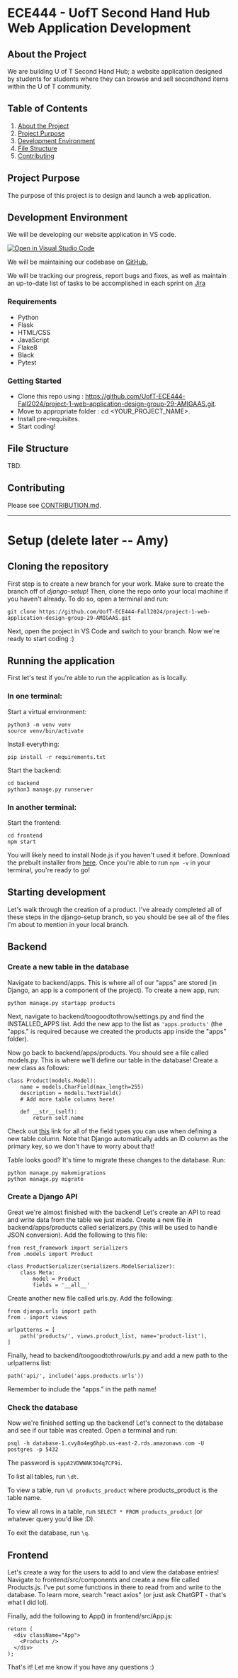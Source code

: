 # ECE444 - UofT Second Hand Hub Web Application Development

## About the Project 

We are building U of T Second Hand Hub; a website application designed by students for students where they can browse and sell secondhand items within the U of T community.  

## Table of Contents

1. [About the Project](#about-the-project)
2. [Project Purpose](#project-purpose)
3. [Development Environment](#development-environment)
4. [File Structure](#file-structure)
5. [Contributing](#contributing)

## Project Purpose

The purpose of this project is to design and launch a web application. 

## Development Environment

We will be developing our website application in VS code. 

[![Open in Visual Studio Code](https://classroom.github.com/assets/open-in-vscode-2e0aaae1b6195c2367325f4f02e2d04e9abb55f0b24a779b69b11b9e10269abc.svg)](https://classroom.github.com/online_ide?assignment_repo_id=15896031&assignment_repo_type=AssignmentRepo)

We will be maintaining our codebase on [GitHub.](https://github.com/UofT-ECE444-Fall2024/project-1-web-application-design-group-29-AMIGAAS)

We will be tracking our progress, report bugs and fixes, as well as maintain an up-to-date list of tasks to be accomplished in each sprint on [Jira](https://amigaas.atlassian.net/jira/software/projects/SCRUM/boards/1)

### Requirements 

- Python 
- Flask 
- HTML/CSS
- JavaScript
- Flake8
- Black 
- Pytest

### Getting Started 

- Clone this repo using : https://github.com/UofT-ECE444-Fall2024/project-1-web-application-design-group-29-AMIGAAS.git.
- Move to appropriate folder : cd <YOUR_PROJECT_NAME>.
- Install pre-requisites. 
- Start coding!

## File Structure 

TBD. 

## Contributing

Please see [CONTRIBUTION.md](/CONTRIBUTION.md). 

--------

# Setup (delete later -- Amy)

## Cloning the repository

First step is to create a new branch for your work. Make sure to create the branch off of *django-setup*! Then, clone the repo onto your local machine if you haven't already. To do so, open a terminal and run:
```
git clone https://github.com/UofT-ECE444-Fall2024/project-1-web-application-design-group-29-AMIGAAS.git
```

Next, open the project in VS Code and switch to your branch. Now we're ready to start coding :)

## Running the application

First let's test if you're able to run the application as is locally.

### In one terminal:

Start a virtual environment:
```
python3 -m venv venv
source venv/bin/activate
```

Install everything:
```
pip install -r requirements.txt
```

Start the backend:
```
cd backend
python3 manage.py runserver
```

### In another terminal:

Start the frontend:
```
cd frontend
npm start
```

You will likely need to install Node.js if you haven't used it before. Download the prebuilt installer from [here](https://nodejs.org/en/download/prebuilt-installer). Once you're able to run ```npm -v``` in your terminal, you're ready to go!

## Starting development

Let's walk through the creation of a product. I've already completed all of these steps in the django-setup branch, so you should be see all of the files I'm about to mention in your local branch.

## Backend

### Create a new table in the database

Navigate to backend/apps. This is where all of our "apps" are stored (in Django, an app is a component of the project). To create a new app, run:
```
python manage.py startapp products
```

Next, navigate to backend/toogoodtothrow/settings.py and find the INSTALLED_APPS list. Add the new app to the list as ```'apps.products'``` (the "apps." is required because we created the products app inside the "apps" folder).

Now go back to backend/apps/products. You should see a file called models.py. This is where we'll define our table in the database! Create a new class as follows:
```
class Product(models.Model):
    name = models.CharField(max_length=255)
    description = models.TextField()
    # Add more table columns here!

    def __str__(self):
        return self.name
```

Check out [this](https://www.geeksforgeeks.org/django-model-data-types-and-fields-list/) link for all of the field types you can use when defining a new table column. Note that Django automatically adds an ID column as the primary key, so we don't have to worry about that!

Table looks good? It's time to migrate these changes to the database. Run:
```
python manage.py makemigrations
python manage.py migrate
```

### Create a Django API

Great we're almost finished with the backend! Let's create an API to read and write data from the table we just made. Create a new file in backend/apps/products called serializers.py (this will be used to handle JSON conversion). Add the following to this file:
```
from rest_framework import serializers
from .models import Product

class ProductSerializer(serializers.ModelSerializer):
    class Meta:
        model = Product
        fields = '__all__'
```

Create another new file called urls.py. Add the following:
```
from django.urls import path
from . import views

urlpatterns = [
    path('products/', views.product_list, name='product-list'),
]
```

Finally, head to backend/toogoodtothrow/urls.py and add a new path to the urlpatterns list:
```
path('api/', include('apps.products.urls'))
```

Remember to include the "apps." in the path name!

### Check the database

Now we're finished setting up the backend! Let's connect to the database and see if our table was created. Open a terminal and run:
```
psql -h database-1.cvy8o4eg6hpb.us-east-2.rds.amazonaws.com -U postgres -p 5432
```

The password is ```sppA2VDWWAK3O4q7CF9i```.

To list all tables, run ```\dt```.

To view a table, run ```\d products_product``` where products_product is the table name.

To view all rows in a table, run ```SELECT * FROM products_product``` (or whatever query you'd like :D).

To exit the database, run ```\q```.

## Frontend

Let's create a way for the users to add to and view the database entries! Navigate to frontend/src/components and create a new file called Products.js. I've put some functions in there to read from and write to the database. To learn more, search "react axios" (or just ask ChatGPT - that's what I did lol).

Finally, add the following to App() in frontend/src/App.js:
```
return (
  <div className="App">
    <Products />
  </div>
);
```

That's it! Let me know if you have any questions :)
